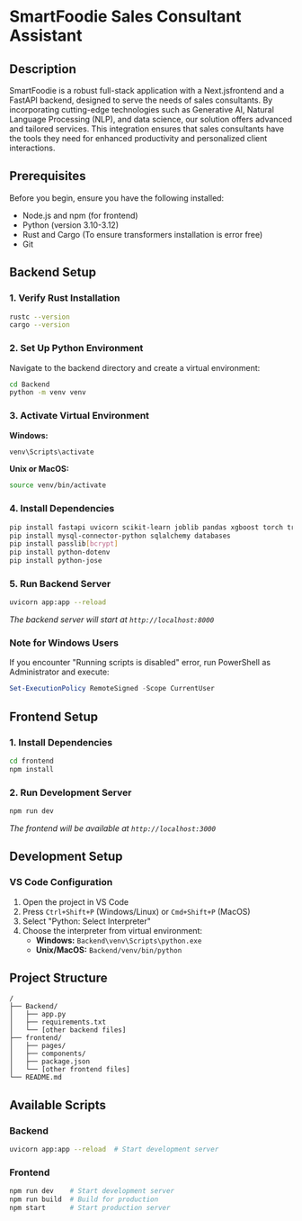# SmartFoodie Sales Consultant Assistant

## Description

SmartFoodie is a robust full-stack application with a Next.jsfrontend and a FastAPI backend, designed to serve the needs of sales consultants. By incorporating cutting-edge technologies such as Generative AI, Natural Language Processing (NLP), and data science, our solution offers advanced and tailored services. This integration ensures that sales consultants have the tools they need for enhanced productivity and personalized client interactions.

## Prerequisites

Before you begin, ensure you have the following installed:

- Node.js and npm (for frontend)
- Python (version 3.10-3.12)
- Rust and Cargo (To ensure transformers installation is error free)
- Git

## Backend Setup

### 1. Verify Rust Installation

```bash
rustc --version
cargo --version
```

### 2. Set Up Python Environment

Navigate to the backend directory and create a virtual environment:

```bash
cd Backend
python -m venv venv
```

### 3. Activate Virtual Environment

**Windows:**

```bash
venv\Scripts\activate
```

**Unix or MacOS:**

```bash
source venv/bin/activate
```

### 4. Install Dependencies

```bash
pip install fastapi uvicorn scikit-learn joblib pandas xgboost torch transformers
pip install mysql-connector-python sqlalchemy databases
pip install passlib[bcrypt]
pip install python-dotenv
pip install python-jose
```

### 5. Run Backend Server

```bash
uvicorn app:app --reload
```

_The backend server will start at `http://localhost:8000`_

### Note for Windows Users

If you encounter "Running scripts is disabled" error, run PowerShell as Administrator and execute:

```powershell
Set-ExecutionPolicy RemoteSigned -Scope CurrentUser
```

## Frontend Setup

### 1. Install Dependencies

```bash
cd frontend
npm install
```

### 2. Run Development Server

```bash
npm run dev
```

_The frontend will be available at `http://localhost:3000`_

## Development Setup

### VS Code Configuration

1. Open the project in VS Code
2. Press `Ctrl+Shift+P` (Windows/Linux) or `Cmd+Shift+P` (MacOS)
3. Select "Python: Select Interpreter"
4. Choose the interpreter from virtual environment:
   - **Windows:** `Backend\venv\Scripts\python.exe`
   - **Unix/MacOS:** `Backend/venv/bin/python`

## Project Structure

```
/
├── Backend/
│   ├── app.py
│   ├── requirements.txt
│   └── [other backend files]
├── frontend/
│   ├── pages/
│   ├── components/
│   ├── package.json
│   └── [other frontend files]
└── README.md
```

## Available Scripts

### Backend

```bash
uvicorn app:app --reload  # Start development server
```

### Frontend

```bash
npm run dev    # Start development server
npm run build  # Build for production
npm start      # Start production server
```
